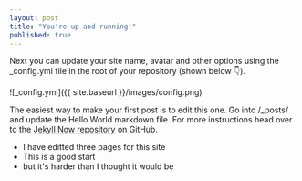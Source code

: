 ```yaml
---
layout: post
title: "You're up and running!"
published: true
---
```


Next you can update your site name, avatar and other options using the _config.yml file in the root of your repository (shown below :point_down:).

![_config.yml]({{ site.baseurl }}/images/config.png)

The easiest way to make your first post is to edit this one. Go into /_posts/ and update the Hello World markdown file. For more instructions head over to the [Jekyll Now repository](https://github.com/barryclark/jekyll-now) on GitHub.

- I have editted three pages for this site
- This is a good start
- but it's harder than I thought it would be

